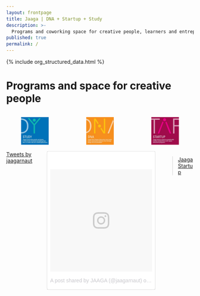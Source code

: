 ```yaml
---
layout: frontpage
title: Jaaga | DNA + Startup + Study
description: >-
  Programs and coworking space for creative people, learners and entrepreneurs
published: true
permalink: /
---
```


{% include org_structured_data.html %}

# Programs and space for creative people

<div class="columns is-multiline">
  <div class="column is-4">
    <figure>
      <a href="/study/"><img class="image" src="/assets/images/Study-S.jpg"/></a>
    </figure>
  </div>
  <div class="column is-4">
    <figure>
      <a href="/dna/"><img class="image" src="/assets/images/DNA-S.jpg"/></a>
    </figure>
  </div>
  <div class="column is-4">
    <figure>
      <a href="/startup/"><img class="image" src="/assets/images/Startup-S.jpg"/></a>
    </figure>
  </div>
</div>

<div class="columns is-multiline">
  <div class="column is-4">
      <a class="twitter-timeline" data-dnt="true" data-height="450" href="https://twitter.com/jaagarnaut?ref_src=twsrc%5Etfw">Tweets by jaagarnaut</a>
      <script async src="https://platform.twitter.com/widgets.js" charset="utf-8"></script>
  </div>
  <div class="column is-4">
    <blockquote class="instagram-media" data-instgrm-version="7" style=" background:#FFF; border:0; border-radius:3px; box-shadow:0 0 1px 0 rgba(0,0,0,0.5),0 1px 10px 0 rgba(0,0,0,0.15); margin: 1px; max-width:658px; padding:0; width:99.375%; width:-webkit-calc(100% - 2px); width:calc(100% - 2px);"><div style="padding:8px;"> <div style=" background:#F8F8F8; line-height:0; margin-top:40px; padding:50.0% 0; text-align:center; width:100%;"> <div style=" background:url(data:image/png;base64,iVBORw0KGgoAAAANSUhEUgAAACwAAAAsCAMAAAApWqozAAAABGdBTUEAALGPC/xhBQAAAAFzUkdCAK7OHOkAAAAMUExURczMzPf399fX1+bm5mzY9AMAAADiSURBVDjLvZXbEsMgCES5/P8/t9FuRVCRmU73JWlzosgSIIZURCjo/ad+EQJJB4Hv8BFt+IDpQoCx1wjOSBFhh2XssxEIYn3ulI/6MNReE07UIWJEv8UEOWDS88LY97kqyTliJKKtuYBbruAyVh5wOHiXmpi5we58Ek028czwyuQdLKPG1Bkb4NnM+VeAnfHqn1k4+GPT6uGQcvu2h2OVuIf/gWUFyy8OWEpdyZSa3aVCqpVoVvzZZ2VTnn2wU8qzVjDDetO90GSy9mVLqtgYSy231MxrY6I2gGqjrTY0L8fxCxfCBbhWrsYYAAAAAElFTkSuQmCC); display:block; height:44px; margin:0 auto -44px; position:relative; top:-22px; width:44px;"></div></div><p style=" color:#c9c8cd; font-family:Arial,sans-serif; font-size:14px; line-height:17px; margin-bottom:0; margin-top:8px; overflow:hidden; padding:8px 0 7px; text-align:center; text-overflow:ellipsis; white-space:nowrap;"><a href="https://www.instagram.com/p/BYI5CdMgbRJ/" style=" color:#c9c8cd; font-family:Arial,sans-serif; font-size:14px; font-style:normal; font-weight:normal; line-height:17px; text-decoration:none;" target="_blank">A post shared by JAAGA (@jaagarnaut)</a> on <time style=" font-family:Arial,sans-serif; font-size:14px; line-height:17px;" datetime="2017-08-23T14:02:02+00:00">Aug 23, 2017 at 7:02am PDT</time></p></div></blockquote>
<script async defer src="//platform.instagram.com/en_US/embeds.js"></script>
  </div>
  <div class="column is-4">
      <div class="fb-page" data-href="https://www.facebook.com/jaagastartup/" data-tabs="timeline" data-height="430" data-small-header="true" data-adapt-container-width="true" data-hide-cover="false" data-show-facepile="true"><blockquote cite="https://www.facebook.com/jaagastartup/" class="fb-xfbml-parse-ignore"><a href="https://www.facebook.com/jaagastartup/">Jaaga Startup</a></blockquote></div>
  </div>
</div>
